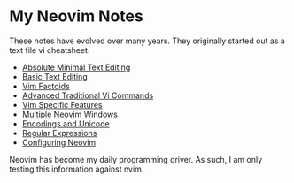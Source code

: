 # My Neovim Notes

These notes have evolved over many years.  They originally
started out as a text file vi cheatsheet.

* [Absolute Minimal Text Editing](AbsoluteMinimalTextEditing.md)
* [Basic Text Editing](BasicTextEditing.md)
* [Vim Factoids](VimFactoids.md)
* [Advanced Traditional Vi Commands](AdvTradViCommands.md)
* [Vim Specific Features](VimSpecificFeatures.md)
* [Multiple Neovim Windows](MultipleWindows.md)
* [Encodings and Unicode](EncodingsUnicode.md)
* [Regular Expressions](RegularExpressions.md)
* [Configuring Neovim](Configurations.md)

Neovim has become my daily programming driver.  As such,
I am only testing this information against nvim.
